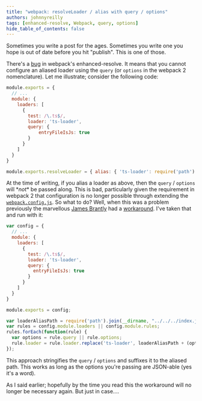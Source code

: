 ```yaml
---
title: "webpack: resolveLoader / alias with query / options"
authors: johnnyreilly
tags: [enhanced-resolve, Webpack, query, options]
hide_table_of_contents: false
---
```

Sometimes you write a post for the ages. Sometimes you write one you hope is out of date before you hit "publish". This is one of those.

 There's a [bug](https://github.com/webpack/enhanced-resolve/issues/41) in webpack's enhanced-resolve. It means that you cannot configure an aliased loader using the `query` (or `options` in the webpack 2 nomenclature). Let me illustrate; consider the following code:

```js
module.exports = {
  // ...
  module: {
    loaders: [
      {
        test: /\.ts$/,
        loader: 'ts-loader',
        query: {
            entryFileIsJs: true
        }
      }
    ]
  }
}

module.exports.resolveLoader = { alias: { 'ts-loader': require('path').join(__dirname, "../../index.js")
```

At the time of writing, if you alias a loader as above, then the `query` / `options` will \**not*\* be passed along. This is bad, particularly given the requirement in webpack 2 that configuration is no longer possible through extending the [`webpack.config.js`](https://webpack.js.org/guides/migrating/#loader-configuration-is-through-options). So what to do? Well, when this was a problem previously the marvellous [James Brantly](https://www.twitter.com/jbrantly) had a [workaround](https://github.com/webpack/webpack/issues/1289#issuecomment-125767499). I've taken that and run with it:

```js
var config = {
  // ...
  module: {
    loaders: [
      {
        test: /\.ts$/,
        loader: 'ts-loader',
        query: {
          entryFileIsJs: true
        }
      }
    ]
  }
}

module.exports = config;

var loaderAliasPath = require('path').join(__dirname, "../../../index.js");
var rules = config.module.loaders || config.module.rules;
rules.forEach(function(rule) {
  var options = rule.query || rule.options;
  rule.loader = rule.loader.replace('ts-loader', loaderAliasPath + (options ? '?' + JSON.stringify(options) : ''));
});
```

This approach stringifies the `query` / `options` and suffixes it to the aliased path. This works as long as the options you're passing are JSON-able (yes it's a word).

As I said earlier; hopefully by the time you read this the workaround will no longer be necessary again. But just in case....


